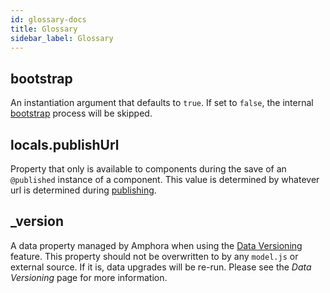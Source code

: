 ```yaml
---
id: glossary-docs
title: Glossary
sidebar_label: Glossary
---
```

## bootstrap

An instantiation argument that defaults to `true`. If set to `false`, the internal [bootstrap](bootstrap) process will be skipped.

## locals.publishUrl

Property that only is available to components during the save of an `@published` instance of a component. This value is determined by whatever url is determined during [publishing](publish#setting-publish-rules).

## _version

A data property managed by Amphora when using the [Data Versioning](data_versioning) feature. This property should not be overwritten to by any `model.js` or external source. If it is, data upgrades will be re-run. Please see the _Data Versioning_ page for more information.
